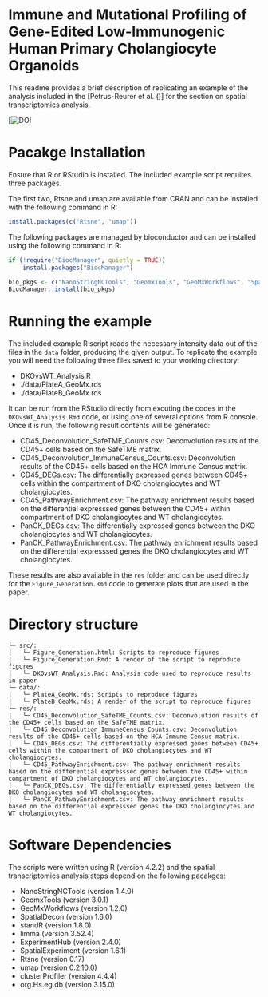 # Immune and Mutational Profiling of Gene-Edited Low-Immunogenic Human Primary Cholangiocyte Organoids
This readme provides a brief description of replicating an example of the analysis included in the [Petrus-Reurer et al. ()] for the section on spatial transcriptomics analysis.

[![DOI]()

# Pacakge Installation
Ensure that R or RStudio is installed. The included example script requires three packages. 

The first two, Rtsne and umap are available from CRAN and can be installed with the following command in R:
``` r
install.packages(c("Rtsne", "umap"))
```
The following packages are managed by bioconductor and can be installed using the following command in R:
``` r
if (!require("BiocManager", quietly = TRUE))
    install.packages("BiocManager")

bio_pkgs <- c("NanoStringNCTools", "GeomxTools", "GeoMxWorkflows", "SpatialDecon", "standR", "limma", "ExperimentHub", "SpatialExperiment", "org.Hs.eg.db", "clusterProfiler")
BiocManager::install(bio_pkgs)
```

# Running the example
The included example R script reads the necessary intensity data out of the files in the `data` folder, producing the given output. To replicate the example you will need the following three files saved to your working directory:
- DKOvsWT_Analysis.R
- ./data/PlateA_GeoMx.rds
- ./data/PlateB_GeoMx.rds

It can be run from the RStudio directly from excuting the codes in the `DKOvsWT_Analysis.Rmd` code, or using one of several options from R console. Once it is run, the following result contents will be generated:
- CD45_Deconvolution_SafeTME_Counts.csv: Deconvolution results of the CD45+ cells based on the SafeTME matrix.
- CD45_Deconvolution_ImmuneCensus_Counts.csv: Deconvolution results of the CD45+ cells based on the HCA Immune Census matrix.
- CD45_DEGs.csv: The differentially expressed genes between CD45+ cells within the compartment of DKO cholangiocytes and WT cholangiocytes.
- CD45_PathwayEnrichment.csv: The pathway enrichment results based on the differential expresssed genes between the CD45+ within compartment of DKO cholangiocytes and WT cholangiocytes.
- PanCK_DEGs.csv: The differentially expressed genes between the DKO cholangiocytes and WT cholangiocytes.
- PanCK_PathwayEnrichment.csv: The pathway enrichment results based on the differential expresssed genes the DKO cholangiocytes and WT cholangiocytes.

These results are also available in the `res` folder and can be used directly for the `Figure_Generation.Rmd` code to generate plots that are used in the paper.

# Directory structure
```
└─ src/:
|   └─ Figure_Generation.html: Scripts to reproduce figures
|   └─ Figure_Generation.Rmd: A render of the script to reproduce figures
|   └─ DKOvsWT_Analysis.Rmd: Analysis code used to reproduce results in paper
└─ data/:
|   └─ PlateA_GeoMx.rds: Scripts to reproduce figures
|   └─ PlateB_GeoMx.rds: A render of the script to reproduce figures
└─ res/:
|   └─ CD45_Deconvolution_SafeTME_Counts.csv: Deconvolution results of the CD45+ cells based on the SafeTME matrix.
|   └─ CD45_Deconvolution_ImmuneCensus_Counts.csv: Deconvolution results of the CD45+ cells based on the HCA Immune Census matrix.
|   └─ CD45_DEGs.csv: The differentially expressed genes between CD45+ cells within the compartment of DKO cholangiocytes and WT cholangiocytes.
|   └─ CD45_PathwayEnrichment.csv: The pathway enrichment results based on the differential expresssed genes between the CD45+ within compartment of DKO cholangiocytes and WT cholangiocytes.
|   └─ PanCK_DEGs.csv: The differentially expressed genes between the DKO cholangiocytes and WT cholangiocytes.
|   └─ PanCK_PathwayEnrichment.csv: The pathway enrichment results based on the differential expresssed genes the DKO cholangiocytes and WT cholangiocytes.
```

# Software Dependencies
The scripts were written using R (version 4.2.2) and the spatial transcriptomics analysis steps depend on the following pacakges:
- NanoStringNCTools (version 1.4.0)
- GeomxTools (version 3.0.1)
- GeoMxWorkflows (version 1.2.0)
- SpatialDecon (version 1.6.0)
- standR (version 1.8.0)
- limma (version 3.52.4)
- ExperimentHub (version 2.4.0)
- SpatialExperiment (version 1.6.1)
- Rtsne (version 0.17)
- umap (version 0.2.10.0)
- clusterProfiler (version 4.4.4)
- org.Hs.eg.db (version 3.15.0)
